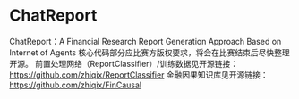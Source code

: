 # ChatReport
ChatReport：A Financial Research Report Generation Approach Based on Internet of Agents
核心代码部分应比赛方版权要求，将会在比赛结束后尽快整理开源。
前置处理网络（ReportClassifier）/训练数据见开源链接：https://github.com/zhiqix/ReportClassifier
金融因果知识库见开源链接：https://github.com/zhiqix/FinCausal

